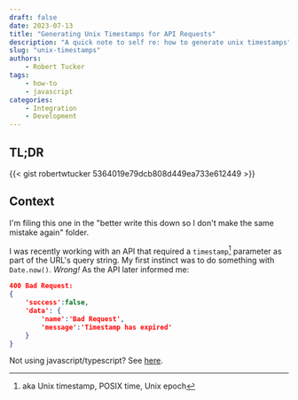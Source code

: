 ```yaml
---
draft: false
date: 2023-07-13
title: "Generating Unix Timestamps for API Requests"
description: "A quick note to self re: how to generate unix timestamps"
slug: "unix-timestamps"
authors:
    - Robert Tucker
tags:
    - how-to
    - javascript
categories:
    - Integration
    - Development
---
```


## TL;DR

{{< gist robertwtucker 5364019e79dcb808d449ea733e612449 >}}

## Context

I'm filing this one in the "better write this down so I don't make the same
mistake again" folder.

I was recently working with an API that required a `timestamp`[^1] parameter as
part of the URL's query string. My first instinct was to do something with
`Date.now()`. _Wrong!_ As the API later informed me:

```json
400 Bad Request:
{
    'success':false,
    'data': {
        'name':'Bad Request',
        'message':'Timestamp has expired'
    }
}
```

Not using javascript/typescript? See
[here](https://www.epochconverter.com/#:~:text=How%20to%20get%20the%20current%20epoch%20time%20in).

[^1]: aka Unix timestamp, POSIX time, Unix epoch
